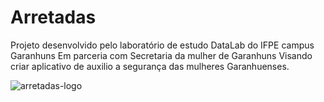 # Arretadas

Projeto desenvolvido pelo laboratório de estudo DataLab do IFPE campus Garanhuns
Em parceria com Secretaria da mulher de Garanhuns
Visando criar aplicativo de auxilio a segurança das mulheres Garanhuenses.

![arretadas-logo](https://user-images.githubusercontent.com/53547531/83180038-3681d280-a0f9-11ea-9699-0223f0f072c4.png)
